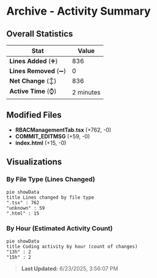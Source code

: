 # Archive - Activity Summary 

## Overall Statistics

| Stat                   | Value                                                             |
| ---------------------- | ----------------------------------------------------------------- |
| **Lines Added** (➕)   | 836                                          |
| **Lines Removed** (➖) | 0                                        |
| **Net Change** (↕)    | 836                |
| **Active Time** (⌚)   | 2 minutes |


## Modified Files
- **RBACManagementTab.tsx** (+762, -0)
- **COMMIT_EDITMSG** (+59, -0)
- **index.html** (+15, -0)

## Visualizations

### By File Type (Lines Changed)

```mermaid
pie showData
title Lines changed by file type
".tsx" : 762
"unknown" : 59
".html" : 15
```

### By Hour (Estimated Activity Count)

```mermaid
pie showData
title Coding activity by hour (count of changes)
"13h" : 2
"15h" : 2
```


> **Last Updated:** 6/23/2025, 3:56:07 PM